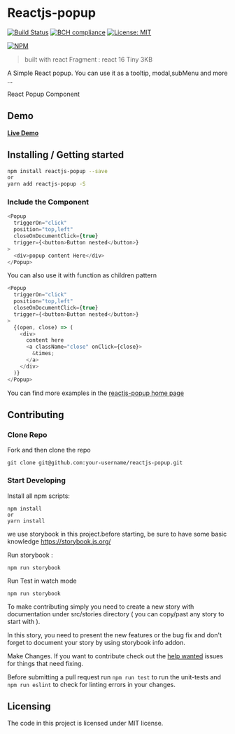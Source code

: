 # Reactjs-popup

[![Build Status](https://travis-ci.org/yjose/reactjs-popup.svg?branch=master)](https://travis-ci.org/yjose/reactjs-popup) [![BCH compliance](https://bettercodehub.com/edge/badge/yjose/reactjs-popup?branch=master)](https://bettercodehub.com/) [![License: MIT](https://img.shields.io/badge/License-MIT-yellow.svg)](https://opensource.org/licenses/MIT)

[![NPM](https://nodei.co/npm/reactjs-popup.png?compact=true)](https://nodei.co/npm/reactjs-popup/)

> built with react Fragment : react 16 Tiny 3KB

A Simple React popup. You can use it as a tooltip, modal,subMenu and more ...

React Popup Component

## Demo

[**Live Demo**](http://yjose.github.io/react-popup/)

## Installing / Getting started

```sh
npm install reactjs-popup --save
or
yarn add reactjs-popup -S
```

### Include the Component

```js
<Popup
  triggerOn="click"
  position="top,left"
  closeOnDocumentClick={true}
  trigger={<button>Button nested</button>}
>
  <div>popup content Here</div>
</Popup>
```

You can also use it with function as children pattern

```js
<Popup
  triggerOn="click"
  position="top,left"
  closeOnDocumentClick={true}
  trigger={<button>Button nested</button>}
>
  {(open, close) => (
    <div>
      content here
      <a className="close" onClick={close}>
        &times;
      </a>
    </div>
  )}
</Popup>
```

You can find more examples in the [reactjs-popup home page](http://yjose.github.io/react-popup/)

## Contributing

### Clone Repo

Fork and then clone the repo

    git clone git@github.com:your-username/reactjs-popup.git

### Start Developing

Install all npm scripts:

    npm install
    or
    yarn install

we use storybook in this project.before starting, be sure to have some basic knowledge https://storybook.js.org/

Run storybook :

```
npm run storybook
```

Run Test in watch mode

```
npm run storybook
```

To make contributing simply you need to create a new story with documentation under src/stories directory ( you can copy/past any story to start with ).

In this story, you need to present the new features or the bug fix and don't forget to document your story by using storybook info addon.

Make Changes. If you want to contribute check out the [help wanted](https://github.com/yjose/reactjs-popup/issues?q=is%3Aissue+is%3Aopen+label%3A%22help+wanted%22) issues for things that need fixing.

Before submitting a pull request run `npm run test` to run the unit-tests and `npm run eslint` to check for linting errors in your changes.

## Licensing

The code in this project is licensed under MIT license.
